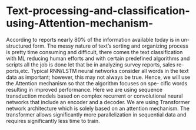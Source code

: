 # Text-processing-and-classification-using-Attention-mechanism-
According to reports nearly 80% of the information available today is in un- structured form. The messy nature of text’s sorting and organizing process is pretty time consuming and difficult, there comes the text classification with ML reducing human efforts and with certain predefined algorithms and scripts all the job is done let that be in analyzing survey reports, sales re- ports,etc. Typical RNN/LSTM neural networks consider all words in the text data as important; however, this may not always be true. Hence, we will use the Attention mechanism so that the algorithm focuses on spe- cific words resulting in improved performance. Here we are using sequence transduction models based on complex recurrent or convolutional neural networks that include an encoder and a decoder. We are using Transformer network architecture which is solely based on an attention mechanism. The transformer allows significantly more parallelization in sequential data and requires significantly less time to train.
